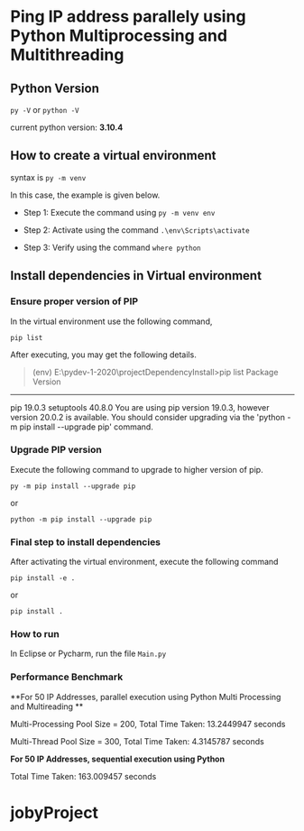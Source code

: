 # Ping IP address parallely using Python  Multiprocessing and Multithreading

## Python Version

`py -V` or `python -V`

current python version: **3.10.4**

## How to create a virtual environment

syntax is `py -m venv` <enviornment name>

In this case, the example is given below.

* Step 1: Execute the command using `py -m venv env`

* Step 2: Activate using the command `.\env\Scripts\activate`

* Step 3: Verify using the command `where python`

## Install dependencies in Virtual environment

### Ensure proper version of PIP
In the virtual environment use the following command,

`pip list`

After executing, you may get the following details.

>(env) E:\pydev-1-2020\projectDependencyInstall>pip list
Package    Version
---------- -------
pip        19.0.3
setuptools 40.8.0
You are using pip version 19.0.3, however version 20.0.2 is available.
You should consider upgrading via the 'python -m pip install --upgrade pip' command.
>

### Upgrade PIP version
Execute the following command to upgrade to higher version of pip.

`py -m pip install --upgrade pip`

or

`python -m pip install --upgrade pip`

### Final step to install dependencies

After activating the virtual environment, execute the following command

`pip install -e .`

or

`pip install .`

### How to run

In Eclipse or Pycharm, run the file `Main.py`


### Performance Benchmark

**For 50 IP Addresses, parallel execution using Python Multi Processing and Multireading **

Multi-Processing Pool Size = 200, Total Time Taken:  13.2449947  seconds

Multi-Thread Pool Size = 300, Total Time Taken:  4.3145787  seconds


**For 50 IP Addresses, sequential execution using Python**

Total Time Taken:  163.009457  seconds
# jobyProject
